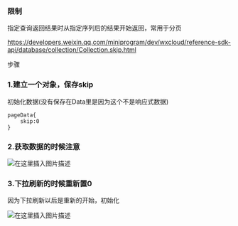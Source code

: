 ### 限制

指定查询返回结果时从指定序列后的结果开始返回，常用于分页

https://developers.weixin.qq.com/miniprogram/dev/wxcloud/reference-sdk-api/database/collection/Collection.skip.html


步骤

### 1.建立一个对象，保存skip


初始化数据(没有保存在Data里是因为这个不是响应式数据)

````
pageData{
    skip:0
}
````

### 2.获取数据的时候注意

![在这里插入图片描述](https://img-blog.csdnimg.cn/20200825174219162.png?x-oss-process=image/watermark,type_ZmFuZ3poZW5naGVpdGk,shadow_10,text_aHR0cHM6Ly9ibG9nLmNzZG4ubmV0L0FidWR1bGFfXw==,size_16,color_FFFFFF,t_70#pic_center)



### 3.下拉刷新的时候重新置0 

因为下拉刷新以后是重新的开始，初始化


![在这里插入图片描述](https://img-blog.csdnimg.cn/20200825174438558.png#pic_center)
